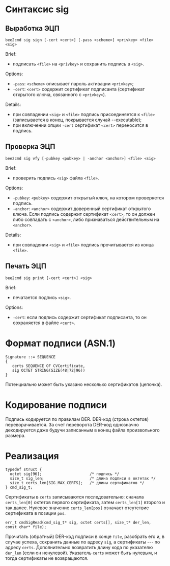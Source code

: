 # Синтаксис sig 

## Выработка ЭЦП

```
bee2cmd sig sign [-cert <cert>] [-pass <scheme>] <privkey> <file> <sig>
```

Brief:
* подписать `<file>` на `<privkey>` и сохранить подпись в `<sig>`.

Options:
* `-pass`: `<scheme>` описывает пароль активации `<privkey>`;
* `-cert`: `<cert>` содержит сертификат подписанта
  (сертификат открытого ключа, связанного с `<privkey>`).

Details:
* при совпадении `<sig>` и `<file>` подпись присоединяется к `<file>`
  (записывается в конец, покрывается случай --executable);
* при включении опции `-cert` сертификат `<cert>` переносится в подпись.

## Проверка ЭЦП

```
bee2cmd sig vfy [-pubkey <pubkey> | -anchor <anchor>] <file> <sig>
```

Brief:
* проверить подпись `<sig>` файла `<file>`.

Options:
* `-pubkey`: `<pubkey>` содержит открытый ключ, на котором проверяется подпись.
* `-anchor`: `<anchor>` содержит доверенный сертификат открытого ключа. Если
  подпись содержит сертификат `<cert>`, то он должен либо совпадать с `<anchor>`,
  либо признаваться действительным на `<anchor>`.

Details:
* при совпадении `<sig>` и `<file>` подпись прочитывается из конца `<file>`.

## Печать ЭЦП

```
bee2cmd sig print [-cert <cert>] <sig>
```

Brief:
* печатается подпись `<sig>`.

Options:
* `-cert`: если подпись содержит сертификат подписанта, то он сохраняется в
  файле `<cert>`.

# Формат подписи (ASN.1)

```
Signature ::= SEQUENCE
{
   certs SEQUENCE OF CVCertificate,
   sig OCTET STRING(SIZE(48|72|96))
}
```

Потенциально может быть указано несколько сертификатов (цепочка).

# Кодирование подписи

Подпись кодируется по правилам DER. DER-код (строка октетов) переворачивается.
За счет переворота DER-код однозначно декодируется даже будучи записанным в
конец файла произвольного размера.

# Реализация

```
typedef struct {
  octet sig[96];	                 /* подпись */
  size_t sig_len;	                 /* длина подписи в октетах */
  size_t certs_len[SIG_MAX_CERTS];   /* длины сертификатов */
} cmd_sig_t;
```

Сертификаты в `certs` записываются последовательно: сначала
`certs_len[0]` октетов первого сертификата, затем `certs_len[1]`
второго и так далее. Нулевое значение `certs_len[pos]` означает
отсутствие сертификата в позиции `pos`.

```
err_t cmdSigRead(cmd_sig_t* sig, octet certs[], size_t* der_len,  
const char* file);
```

Прочитать (обратный) DER-код подписи в конце `file`, разобрать его и, в случае
успеха, сохранить данные по адресу `sig`, а сертификаты --- по адресу `certs`.
Дополнительно возвратить длину кода по указателю `der_len` (если он ненулевой).
Указатель `certs` может быть нулевым, и тогда сертификаты не возвращаются.

